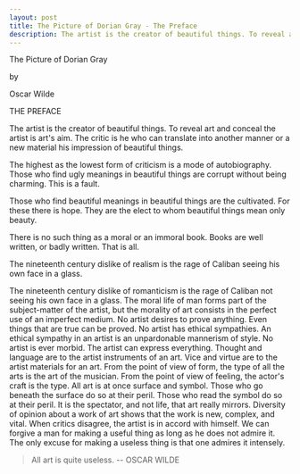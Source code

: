 ```yaml
---
layout: post
title: The Picture of Dorian Gray - The Preface
description: The artist is the creator of beautiful things. To reveal art and conceal the artist is art's aim. The critic is he who can translate into another manner or a new material his impression of beautiful things
---
```


The Picture of Dorian Gray

by

Oscar Wilde




THE PREFACE

The artist is the creator of beautiful things.  To reveal art and
conceal the artist is art's aim.  The critic is he who can translate
into another manner or a new material his impression of beautiful
things.

The highest as the lowest form of criticism is a mode of autobiography.
Those who find ugly meanings in beautiful things are corrupt without
being charming.  This is a fault.

Those who find beautiful meanings in beautiful things are the
cultivated.  For these there is hope.  They are the elect to whom
beautiful things mean only beauty.

There is no such thing as a moral or an immoral book.  Books are well
written, or badly written.  That is all.

The nineteenth century dislike of realism is the rage of Caliban seeing
his own face in a glass.

The nineteenth century dislike of romanticism is the rage of Caliban
not seeing his own face in a glass.  The moral life of man forms part
of the subject-matter of the artist, but the morality of art consists
in the perfect use of an imperfect medium.  No artist desires to prove
anything.  Even things that are true can be proved.  No artist has
ethical sympathies.  An ethical sympathy in an artist is an
unpardonable mannerism of style.  No artist is ever morbid.  The artist
can express everything.  Thought and language are to the artist
instruments of an art.  Vice and virtue are to the artist materials for
an art.  From the point of view of form, the type of all the arts is
the art of the musician.  From the point of view of feeling, the
actor's craft is the type.  All art is at once surface and symbol.
Those who go beneath the surface do so at their peril.  Those who read
the symbol do so at their peril.  It is the spectator, and not life,
that art really mirrors.  Diversity of opinion about a work of art
shows that the work is new, complex, and vital.  When critics disagree,
the artist is in accord with himself.  We can forgive a man for making
a useful thing as long as he does not admire it.  The only excuse for
making a useless thing is that one admires it intensely.

> All art is quite useless.
> -- OSCAR WILDE
